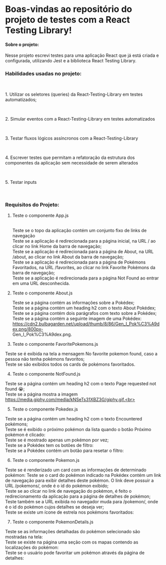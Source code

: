 <h1> Boas-vindas ao repositório do projeto de testes com a React Testing Library! </h1>
 
 <h4>Sobre o projeto:</h4>
 <p>
Nesse projeto escrevi testes para uma aplicação React que já está criada e configurada, utilizando Jest e a biblioteca React Testing Library.<br>

 </p>


 <h3>Habilidades usadas no projeto:</h3><br>

 <p>1. Utilizar os seletores (queries) da React-Testing-Library em testes automatizados;</p><br>
 <p>2. Simular eventos com a React-Testing-Library em testes automatizados</p><br>
 <p>3. Testar fluxos lógicos assíncronos com a React-Testing-Library</p><br>
 <p>4. Escrever testes que permitam a refatoração da estrutura dos componentes da aplicação sem necessidade de serem alterados</p><br>
 <p>5. Testar inputs</p><br>
 
 <h3> Requisitos do Projeto: </h3>
 
 <p> 
  
 1. Teste o componente App.js<br><br>

    Teste se o topo da aplicação contém um conjunto fixo de links de navegação<br>
    Teste se a aplicação é redirecionada para a página inicial, na URL / ao clicar no link Home da barra de navegação;<br>
    Teste se a aplicação é redirecionada para a página de About, na URL /about, ao clicar no link About da barra de navegação;<br>
    Teste se a aplicação é redirecionada para a página de Pokémons Favoritados, na URL /favorites, ao clicar no link Favorite Pokémons da barra de 
    navegação;<br>
    Teste se a aplicação é redirecionada para a página Not Found ao entrar em uma URL desconhecida.


2. Teste o componente About.js

    Teste se a página contém as informações sobre a Pokédex;<br>
    Teste se a página contém um heading h2 com o texto About Pokédex;<br>
    Teste se a página contém dois parágrafos com texto sobre a Pokédex;<br>
    Teste se a página contém a seguinte imagem de uma Pokédex: https://cdn2.bulbagarden.net/upload/thumb/8/86/Gen_I_Pok%C3%A9dex.png/800px-    
    Gen_I_Pok%C3%A9dex.png.<br>



3.  Teste o componente FavoritePokemons.js

Teste se é exibida na tela a mensagem No favorite pokemon found, caso a pessoa não tenha pokémons favoritos;<br>
Teste se são exibidos todos os cards de pokémons favoritados.<br>

4. Teste o componente NotFound.js

Teste se a página contém um heading h2 com o texto Page requested not found 😭;<br>
Teste se a página mostra a imagem https://media.giphy.com/media/kNSeTs31XBZ3G/giphy.gif.<br>

5. Teste o componente Pokedex.js

Teste se a página contém um heading h2 com o texto Encountered pokémons;<br>
Teste se é exibido o próximo pokémon da lista quando o botão Próximo pokémon é clicado:<br>
Teste se é mostrado apenas um pokémon por vez;<br>
Teste se a Pokédex tem os botões de filtro:<br>
Teste se a Pokédex contém um botão para resetar o filtro:<br>

6.  Teste o componente Pokemon.js

Teste se é renderizado um card com as informações de determinado pokémon:
Teste se o card do pokémon indicado na Pokédex contém um link de navegação para exibir detalhes deste pokémon. O link deve possuir a URL /pokemons/<id>, onde <id> é o id do pokémon exibido;<br>
Teste se ao clicar no link de navegação do pokémon, é feito o redirecionamento da aplicação para a página de detalhes de pokémon;<br>
Teste também se a URL exibida no navegador muda para /pokemon/<id>, onde <id> é o id do pokémon cujos detalhes se deseja ver;<br>
Teste se existe um ícone de estrela nos pokémons favoritados:<br>

7. Teste o componente PokemonDetails.js

Teste se as informações detalhadas do pokémon selecionado são mostradas na tela:<br>
Teste se existe na página uma seção com os mapas contendo as localizações do pokémon:<br>
Teste se o usuário pode favoritar um pokémon através da página de detalhes:<br>
</p>

 
